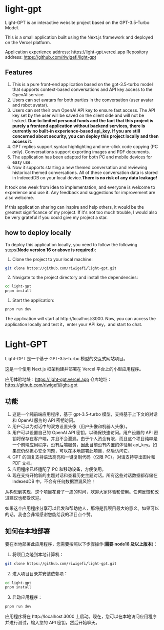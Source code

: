# light-gpt

Light-GPT is an interactive website project based on the GPT-3.5-Turbo Model.

This is a small application built using the Next.js framework and deployed on the Vercel platform.

Application experience address: https://light-gpt.vercel.app Repository address: https://github.com/riwigefi/light-gpt

## Features

1. This is a pure front-end application based on the gpt-3.5-turbo model that supports context-based conversations and API key access to the OpenAI service.
2. Users can set avatars for both parties in the conversation (user avatar and robot avatar).
3. Users can set their own OpenAI API key to ensure fast access. The API key set by the user will be saved on the client side and will not be leaked. **Due to limited personal funds and the fact that this project is purely a frontend application without backend services, there is currently no built-in experience-based api_key. If you are still concerned about security, you can deploy this project locally and then access it.**
4. GPT replies support syntax highlighting and one-click code copying (PC only).
   Conversations support exporting images and PDF documents.
5. The application has been adapted for both PC and mobile devices for easy use.
6. Now it supports starting a new themed conversation and reviewing historical themed conversations. All of these conversation data is stored in IndexedDB on your local device.**There is no risk of any data leakage!**

It took one week from idea to implementation, and everyone is welcome to experience and use it. Any feedback and suggestions for improvement are also welcome.

If this application sharing can inspire and help others, it would be the greatest significance of my project. If it's not too much trouble, I would also be very grateful if you could give my project a star.

## how to deploy locally

To deploy this application locally, you need to follow the following steps(**Node version 16 or above is required**):

1. Clone the project to your local machine:

```bash
git clone https://github.com/riwigefi/light-gpt.git
```

2. Navigate to the project directory and install the dependencies:

```bash
cd light-gpt
pnpm install
```

1. Start the application:

```bash
pnpm run dev
```

The application will start at http://localhost:3000. Now, you can access the application locally and test it，enter your API key，and start to chat.

# Light-GPT

Light-GPT 是一个基于 GPT-3.5-Turbo 模型的交互式网站项目。

这是一个使用 Next.js 框架构建并部署在 Vercel 平台上的小型应用程序。

应用体验地址：https://light-gpt.vercel.app 仓库地址：https://github.com/riwigefi/light-gpt

## 功能

1. 这是一个纯前端应用程序，基于 gpt-3.5-turbo 模型，支持基于上下文的对话和 OpenAI 服务的 API 密钥访问。
2. 用户可以为对话中的双方设置头像（用户头像和机器人头像）。
3. 用户可以设置自己的 OpenAI API 密钥，以确保快速访问。用户设置的 API 密钥将保存在客户端，并且不会泄漏。由于个人资金有限，而且这个项目纯粹是一个前端应用程序，没有后端服务，因此目前没有内置的体验用 api_key。如果您仍然担心安全问题，可以在本地部署此项目，然后访问它。
4. GPT 的回复支持语法高亮和一键复制代码（仅限 PC）。对话支持导出图片和 PDF 文档。
5. 应用程序已经适配了 PC 和移动设备，方便使用。
6. 现在支持开始新的主题对话和查看历史主题对话。所有这些对话数据都存储在 IndexedDB 中，不会有任何数据泄漏风险！

从构思到实现，这个项目花费了一周的时间，欢迎大家体验和使用。任何反馈和改进建议也都受欢迎。

如果这个应用程序分享可以启发和帮助他人，那将是我项目最大的意义。如果可以的话，我也会非常感谢您能给我的项目点个赞。

## 如何在本地部署

要在本地部署此应用程序，您需要按照以下步骤操作(**需要 node16 及以上版本**)：

1. 将项目克隆到本地计算机：

```bash
git clone https://github.com/riwigefi/light-gpt.git
```

2. 进入项目目录并安装依赖项：

```bash
cd light-gpt
pnpm install
```

3. 启动应用程序：

```bash
pnpm run dev
```

应用程序将在 http://localhost:3000 上启动。现在，您可以在本地访问应用程序并进行测试，输入您的 API 密钥，然后开始聊天。
